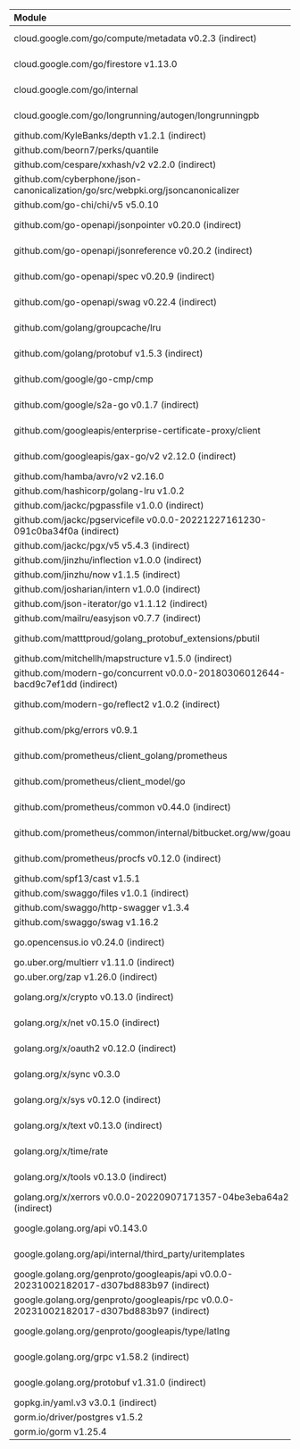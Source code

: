 | Module                                                                                  | License      |
|:----------------------------------------------------------------------------------------|:-------------|
| cloud.google.com/go/compute/metadata v0.2.3 (indirect)                                  | Apache-2.0   |
| cloud.google.com/go/firestore v1.13.0                                                   | Apache-2.0   |
| cloud.google.com/go/internal                                                            | Apache-2.0   |
| cloud.google.com/go/longrunning/autogen/longrunningpb                                   | Apache-2.0   |
| github.com/KyleBanks/depth v1.2.1 (indirect)                                            | MIT          |
| github.com/beorn7/perks/quantile                                                        | MIT          |
| github.com/cespare/xxhash/v2 v2.2.0 (indirect)                                          | MIT          |
| github.com/cyberphone/json-canonicalization/go/src/webpki.org/jsoncanonicalizer         | Apache-2.0   |
| github.com/go-chi/chi/v5 v5.0.10                                                        | MIT          |
| github.com/go-openapi/jsonpointer v0.20.0 (indirect)                                    | Apache-2.0   |
| github.com/go-openapi/jsonreference v0.20.2 (indirect)                                  | Apache-2.0   |
| github.com/go-openapi/spec v0.20.9 (indirect)                                           | Apache-2.0   |
| github.com/go-openapi/swag v0.22.4 (indirect)                                           | Apache-2.0   |
| github.com/golang/groupcache/lru                                                        | Apache-2.0   |
| github.com/golang/protobuf v1.5.3 (indirect)                                            | BSD-3-Clause |
| github.com/google/go-cmp/cmp                                                            | BSD-3-Clause |
| github.com/google/s2a-go v0.1.7 (indirect)                                              | Apache-2.0   |
| github.com/googleapis/enterprise-certificate-proxy/client                               | Apache-2.0   |
| github.com/googleapis/gax-go/v2 v2.12.0 (indirect)                                      | BSD-3-Clause |
| github.com/hamba/avro/v2 v2.16.0                                                        | MIT          |
| github.com/hashicorp/golang-lru v1.0.2                                                  | MPL-2.0      |
| github.com/jackc/pgpassfile v1.0.0 (indirect)                                           | MIT          |
| github.com/jackc/pgservicefile v0.0.0-20221227161230-091c0ba34f0a (indirect)            | MIT          |
| github.com/jackc/pgx/v5 v5.4.3 (indirect)                                               | MIT          |
| github.com/jinzhu/inflection v1.0.0 (indirect)                                          | MIT          |
| github.com/jinzhu/now v1.1.5 (indirect)                                                 | MIT          |
| github.com/josharian/intern v1.0.0 (indirect)                                           | MIT          |
| github.com/json-iterator/go v1.1.12 (indirect)                                          | MIT          |
| github.com/mailru/easyjson v0.7.7 (indirect)                                            | MIT          |
| github.com/matttproud/golang_protobuf_extensions/pbutil                                 | Apache-2.0   |
| github.com/mitchellh/mapstructure v1.5.0 (indirect)                                     | MIT          |
| github.com/modern-go/concurrent v0.0.0-20180306012644-bacd9c7ef1dd (indirect)           | Apache-2.0   |
| github.com/modern-go/reflect2 v1.0.2 (indirect)                                         | Apache-2.0   |
| github.com/pkg/errors v0.9.1                                                            | BSD-2-Clause |
| github.com/prometheus/client_golang/prometheus                                          | Apache-2.0   |
| github.com/prometheus/client_model/go                                                   | Apache-2.0   |
| github.com/prometheus/common v0.44.0 (indirect)                                         | Apache-2.0   |
| github.com/prometheus/common/internal/bitbucket.org/ww/goautoneg                        | BSD-3-Clause |
| github.com/prometheus/procfs v0.12.0 (indirect)                                         | Apache-2.0   |
| github.com/spf13/cast v1.5.1                                                            | MIT          |
| github.com/swaggo/files v1.0.1 (indirect)                                               | MIT          |
| github.com/swaggo/http-swagger v1.3.4                                                   | MIT          |
| github.com/swaggo/swag v1.16.2                                                          | MIT          |
| go.opencensus.io v0.24.0 (indirect)                                                     | Apache-2.0   |
| go.uber.org/multierr v1.11.0 (indirect)                                                 | MIT          |
| go.uber.org/zap v1.26.0 (indirect)                                                      | MIT          |
| golang.org/x/crypto v0.13.0 (indirect)                                                  | BSD-3-Clause |
| golang.org/x/net v0.15.0 (indirect)                                                     | BSD-3-Clause |
| golang.org/x/oauth2 v0.12.0 (indirect)                                                  | BSD-3-Clause |
| golang.org/x/sync v0.3.0                                                                | BSD-3-Clause |
| golang.org/x/sys v0.12.0 (indirect)                                                     | BSD-3-Clause |
| golang.org/x/text v0.13.0 (indirect)                                                    | BSD-3-Clause |
| golang.org/x/time/rate                                                                  | BSD-3-Clause |
| golang.org/x/tools v0.13.0 (indirect)                                                   | BSD-3-Clause |
| golang.org/x/xerrors v0.0.0-20220907171357-04be3eba64a2 (indirect)                      | BSD-3-Clause |
| google.golang.org/api v0.143.0                                                          | BSD-3-Clause |
| google.golang.org/api/internal/third_party/uritemplates                                 | BSD-3-Clause |
| google.golang.org/genproto/googleapis/api v0.0.0-20231002182017-d307bd883b97 (indirect) | Apache-2.0   |
| google.golang.org/genproto/googleapis/rpc v0.0.0-20231002182017-d307bd883b97 (indirect) | Apache-2.0   |
| google.golang.org/genproto/googleapis/type/latlng                                       | Apache-2.0   |
| google.golang.org/grpc v1.58.2 (indirect)                                               | Apache-2.0   |
| google.golang.org/protobuf v1.31.0 (indirect)                                           | BSD-3-Clause |
| gopkg.in/yaml.v3 v3.0.1 (indirect)                                                      | MIT          |
| gorm.io/driver/postgres v1.5.2                                                          | MIT          |
| gorm.io/gorm v1.25.4                                                                    | MIT          |